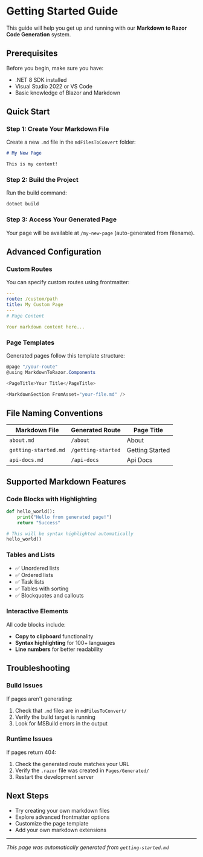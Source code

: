 # Getting Started Guide

This guide will help you get up and running with our **Markdown to Razor Code Generation** system.

## Prerequisites

Before you begin, make sure you have:

- .NET 8 SDK installed
- Visual Studio 2022 or VS Code
- Basic knowledge of Blazor and Markdown

## Quick Start

### Step 1: Create Your Markdown File

Create a new `.md` file in the `mdFilesToConvert` folder:

```markdown
# My New Page

This is my content!
```

### Step 2: Build the Project

Run the build command:

```bash
dotnet build
```

### Step 3: Access Your Generated Page

Your page will be available at `/my-new-page` (auto-generated from filename).

## Advanced Configuration

### Custom Routes

You can specify custom routes using frontmatter:

```yaml
---
route: /custom/path
title: My Custom Page
---
# Page Content

Your markdown content here...
```

### Page Templates

Generated pages follow this template structure:

```csharp
@page "/your-route"
@using MarkdownToRazor.Components

<PageTitle>Your Title</PageTitle>

<MarkdownSection FromAsset="your-file.md" />
```

## File Naming Conventions

| Markdown File        | Generated Route    | Page Title      |
| -------------------- | ------------------ | --------------- |
| `about.md`           | `/about`           | About           |
| `getting-started.md` | `/getting-started` | Getting Started |
| `api-docs.md`        | `/api-docs`        | Api Docs        |

## Supported Markdown Features

### Code Blocks with Highlighting

```python
def hello_world():
    print("Hello from generated page!")
    return "Success"

# This will be syntax highlighted automatically
hello_world()
```

### Tables and Lists

- ✅ Unordered lists
- ✅ Ordered lists
- ✅ Task lists
- ✅ Tables with sorting
- ✅ Blockquotes and callouts

### Interactive Elements

All code blocks include:

- **Copy to clipboard** functionality
- **Syntax highlighting** for 100+ languages
- **Line numbers** for better readability

## Troubleshooting

### Build Issues

If pages aren't generating:

1. Check that `.md` files are in `mdFilesToConvert/`
2. Verify the build target is running
3. Look for MSBuild errors in the output

### Runtime Issues

If pages return 404:

1. Check the generated route matches your URL
2. Verify the `.razor` file was created in `Pages/Generated/`
3. Restart the development server

## Next Steps

- Try creating your own markdown files
- Explore advanced frontmatter options
- Customize the page template
- Add your own markdown extensions

---

_This page was automatically generated from `getting-started.md`_
